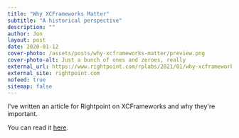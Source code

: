 ```yaml
---
title: "Why XCFrameworks Matter"
subtitle: "A historical perspective"
description: ""
author: Jon
layout: post
date: 2020-01-12
cover-photo: /assets/posts/why-xcframeworks-matter/preview.png
cover-photo-alt: Just a bunch of ones and zeroes, really
external_url: https://www.rightpoint.com/rplabs/2021/01/why-xcframeworks-matter/
external_site: rightpoint.com
nofeed: true
sitemap: false
---
```


I've written an article for Rightpoint on XCFrameworks and why they're important.

<!--more-->

You can read it [here](https://www.rightpoint.com/rplabs/2021/01/why-xcframeworks-matter/).